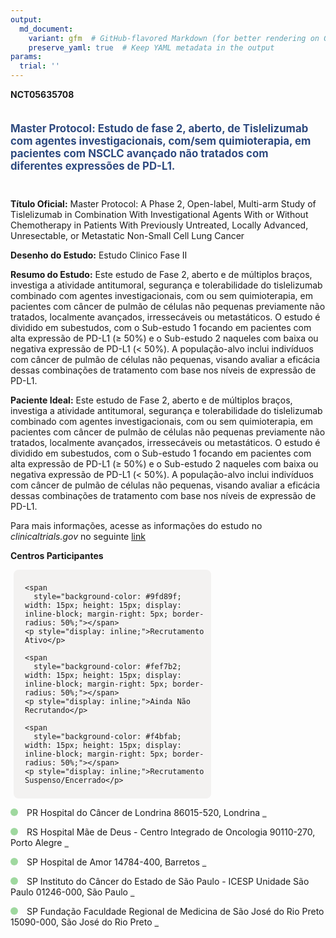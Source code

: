 ```yaml
---
output: 
  md_document:
    variant: gfm  # GitHub-flavored Markdown (for better rendering on GitHub)
    preserve_yaml: true  # Keep YAML metadata in the output
params:
  trial: ''
---
```


**NCT05635708**

<div style="padding: 5px 5px 5px 0px; font-size: 1.20em; font-weight: bold; color: #2E4A7F; text-align: left; margin-bottom: 20px">

Master Protocol: Estudo de fase 2, aberto, de Tislelizumab com agentes
investigacionais, com/sem quimioterapia, em pacientes com NSCLC avançado
não tratados com diferentes expressões de PD-L1.

</div>

**Título Oficial:** Master Protocol: A Phase 2, Open-label, Multi-arm
Study of Tislelizumab in Combination With Investigational Agents With or
Without Chemotherapy in Patients With Previously Untreated, Locally
Advanced, Unresectable, or Metastatic Non-Small Cell Lung Cancer

**Desenho do Estudo:** Estudo Clinico Fase II

**Resumo do Estudo:** Este estudo de Fase 2, aberto e de múltiplos
braços, investiga a atividade antitumoral, segurança e tolerabilidade do
tislelizumab combinado com agentes investigacionais, com ou sem
quimioterapia, em pacientes com câncer de pulmão de células não pequenas
previamente não tratados, localmente avançados, irressecáveis ou
metastáticos. O estudo é dividido em subestudos, com o Sub-estudo 1
focando em pacientes com alta expressão de PD-L1 (≥ 50%) e o Sub-estudo
2 naqueles com baixa ou negativa expressão de PD-L1 (\< 50%). A
população-alvo inclui indivíduos com câncer de pulmão de células não
pequenas, visando avaliar a eficácia dessas combinações de tratamento
com base nos níveis de expressão de PD-L1.

**Paciente Ideal:** Este estudo de Fase 2, aberto e de múltiplos braços,
investiga a atividade antitumoral, segurança e tolerabilidade do
tislelizumab combinado com agentes investigacionais, com ou sem
quimioterapia, em pacientes com câncer de pulmão de células não pequenas
previamente não tratados, localmente avançados, irressecáveis ou
metastáticos. O estudo é dividido em subestudos, com o Sub-estudo 1
focando em pacientes com alta expressão de PD-L1 (≥ 50%) e o Sub-estudo
2 naqueles com baixa ou negativa expressão de PD-L1 (\< 50%). A
população-alvo inclui indivíduos com câncer de pulmão de células não
pequenas, visando avaliar a eficácia dessas combinações de tratamento
com base nos níveis de expressão de PD-L1.

Para mais informações, acesse as informações do estudo no
*clinicaltrials.gov* no seguinte
[link](https://clinicaltrials.gov/ct2/show/NCT05635708)

**Centros Participantes**

<div style="margin-bottom: 8px; margin-left: 5px; padding: 8px; max-width: 300px; background-color: #f3f2f1; border-radius: 8px;">

<div style="margin-left: 10px;">

    <span 
      style="background-color: #9fd89f; width: 15px; height: 15px; display: inline-block; margin-right: 5px; border-radius: 50%;"></span>
    <p style="display: inline;">Recrutamento Ativo</p>

</div>

<div style="margin-left: 10px;">

    <span 
      style="background-color: #fef7b2; width: 15px; height: 15px; display: inline-block; margin-right: 5px; border-radius: 50%;"></span>
    <p style="display: inline;">Ainda Não Recrutando</p>

</div>

<div style="margin-left: 10px;">

    <span 
      style="background-color: #f4bfab; width: 15px; height: 15px; display: inline-block; margin-right: 5px; border-radius: 50%;"></span>
    <p style="display: inline;">Recrutamento Suspenso/Encerrado</p>

</div>

</div>

<span style="display: inline-block; width: 12px; height: 12px; border-radius: 50%; margin-right: 10px; padding-bottom: 0px; background-color: #9fd89f;"></span>
PR Hospital do Câncer de Londrina 86015-520, Londrina
<span style="color: #2E4A7F; text-decoration: none; font-weight: 500; font-size: 0.8">[REPORTAR
ERRO](https://flazar.shinyapps.io/formsapp?study_nct_id=NCT05635708&location_id=HOSPITALDOCANCERDELONDRINALONDRINA86015520BRAZIL&location_full_name=Hospital%20do%20C%C3%A2ncer%20de%20Londrina%2C%2086015-520%2C%20Londrina&form_type=Reportar%20Erro)</span>

<span style="display: inline-block; width: 12px; height: 12px; border-radius: 50%; margin-right: 10px; padding-bottom: 0px; background-color: #9fd89f;"></span>
RS Hospital Mãe de Deus - Centro Integrado de Oncologia 90110-270, Porto
Alegre
<span style="color: #2E4A7F; text-decoration: none; font-weight: 500; font-size: 0.8">[REPORTAR
ERRO](https://flazar.shinyapps.io/formsapp?study_nct_id=NCT05635708&location_id=CENTROGAUCHOINTEGRADODEONCOLOGIAHOSPITALMAEDEDEUSPORTOALEGRE90850170BRAZIL&location_full_name=Hospital%20M%C3%A3e%20de%20Deus%20-%20Centro%20Integrado%20de%20Oncologia%2C%2090110-270%2C%20Porto%20Alegre&form_type=Reportar%20Erro)</span>

<span style="display: inline-block; width: 12px; height: 12px; border-radius: 50%; margin-right: 10px; padding-bottom: 0px; background-color: #9fd89f;"></span>
SP Hospital de Amor 14784-400, Barretos
<span style="color: #2E4A7F; text-decoration: none; font-weight: 500; font-size: 0.8">[REPORTAR
ERRO](https://flazar.shinyapps.io/formsapp?study_nct_id=NCT05635708&location_id=HOSPITALDEAMORBARRETOSBARRETOS14784400BRAZIL&location_full_name=Hospital%20de%20Amor%2C%2014784-400%2C%20Barretos&form_type=Reportar%20Erro)</span>

<span style="display: inline-block; width: 12px; height: 12px; border-radius: 50%; margin-right: 10px; padding-bottom: 0px; background-color: #9fd89f;"></span>
SP Instituto do Câncer do Estado de São Paulo - ICESP Unidade São Paulo
01246-000, São Paulo
<span style="color: #2E4A7F; text-decoration: none; font-weight: 500; font-size: 0.8">[REPORTAR
ERRO](https://flazar.shinyapps.io/formsapp?study_nct_id=NCT05635708&location_id=ICESPINSTITUTODOCANCERDOESTADODESAOPAULOOCTAVIOFRIASDEOLIVEIRASAOPAULO01246000BRAZIL&location_full_name=Instituto%20do%20C%C3%A2ncer%20do%20Estado%20de%20S%C3%A3o%20Paulo%20-%20ICESP%20Unidade%20S%C3%A3o%20Paulo%2C%2001246-000%2C%20S%C3%A3o%20Paulo&form_type=Reportar%20Erro)</span>

<span style="display: inline-block; width: 12px; height: 12px; border-radius: 50%; margin-right: 10px; padding-bottom: 0px; background-color: #9fd89f;"></span>
SP Fundação Faculdade Regional de Medicina de São José do Rio Preto
15090-000, São José do Rio Preto
<span style="color: #2E4A7F; text-decoration: none; font-weight: 500; font-size: 0.8">[REPORTAR
ERRO](https://flazar.shinyapps.io/formsapp?study_nct_id=NCT05635708&location_id=FUNDACAOFACULDADEREGIONALDEMEDICINADESAOJOSEDORIOPRETOSAOJOSEDORIOPRETO15090000BRAZIL&location_full_name=Funda%C3%A7%C3%A3o%20Faculdade%20Regional%20de%20Medicina%20de%20S%C3%A3o%20Jos%C3%A9%20do%20Rio%20Preto%2C%2015090-000%2C%20S%C3%A3o%20Jos%C3%A9%20do%20Rio%20Preto&form_type=Reportar%20Erro)</span>
